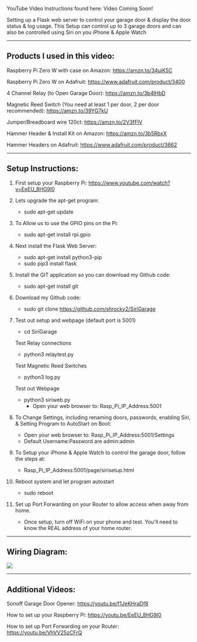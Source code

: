 YouTube Video Instructions found here: Video Coming Soon!

Setting up a Flask web server to control your garage door & display the door status & log usage. This Setup can control up to 3 garage doors and can also be controlled using Siri on you iPhone & Apple Watch

--------------------------------------------------------------------
Products I used in this video:
--------------------------------------------------------------------

Raspberry Pi Zero W with case on Amazon: https://amzn.to/34ujK5C

Raspberry Pi Zero W on Adafruit: https://www.adafruit.com/product/3400

4 Channel Relay (to Open Garage Door): https://amzn.to/3b4lHbD

Magnetic Reed Switch (You need at least 1 per door, 2 per door recommended): https://amzn.to/39YG7kU

Jumper/Breadboard wire 120ct: https://amzn.to/2V3fFlV

Hammer Header & Install Kit on Amazon: https://amzn.to/3b5RbxX

Hammer Headers on Adafruit: https://www.adafruit.com/product/3662

--------------------------------------------------------------------
Setup Instructions:
--------------------------------------------------------------------

1.  First setup your Raspberry Pi: https://www.youtube.com/watch?v=EeEU_8HG9l0 
2.  Lets upgrade the apt-get program:
    - sudo apt-get update

3.  To Allow us to use the GPIO pins on the Pi:
    - sudo apt-get install rpi.gpio

4.  Next install the Flask Web Server: 
    - sudo apt-get install python3-pip
    - sudo pip3 install flask

5.  Install the GIT application so you can download my Github code: 
    - sudo apt-get install git 

6.  Download my Github code: 
    - sudo git clone https://github.com/shrocky2/SiriGarage
 
7.  Test out setup and webpage (default port is 5001)
    - cd SiriGarage
    
    Test Relay connections
    - python3 relaytest.py
    
    Test Magnetic Reed Switches
    - python3 log.py
    
    Test out Webpage
    - python3 siriweb.py
      - Open your web browser to: Rasp_Pi_IP_Address:5001

 8.  To Change Settings, including renaming doors, passwords, enabling Siri, & Setting Program to AutoStart on Boot:
     - Open your web browser to: Rasp_Pi_IP_Address:5001/Settings
     - Default Username:Password are admin:admin

9.  To Setup your iPhone & Apple Watch to control the garage door, follow the steps at:
    - Rasp_Pi_IP_Address:5001/page/sirisetup.html

11.  Reboot system and let program autostart
     - sudo reboot

12.  Set up Port Forwarding on your Router to allow access when away from home.
     - Once setup, turn off WiFi on your phone and test. You'll need to know the REAL address of your home router.

--------------------------------------------------------------------
Wiring Diagram:
--------------------------------------------------------------------

<img src="https://github.com/shrocky2/SiriGarage/blob/main/static/images/Multi_Door_Wiring_Diagram.jpg">

--------------------------------------------------------------------
Additional Videos:
--------------------------------------------------------------------
Sonoff Garage Door Opener: https://youtu.be/f1JeKHraDf8

How to set up your Raspberry Pi: https://youtu.be/EeEU_8HG9l0

How to set up Port Forwarding on your Router: https://youtu.be/VhVV25zCFrQ

